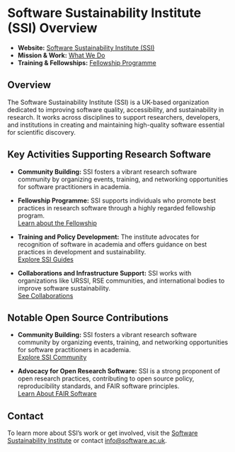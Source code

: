 # Software Sustainability Institute (SSI) Overview

- **Website:** [Software Sustainability Institute (SSI)](https://www.software.ac.uk/)
- **Mission & Work:** [What We Do](https://www.software.ac.uk/about)
- **Training & Fellowships:** [Fellowship Programme](https://www.software.ac.uk/programmes/fellowship-programme)

## Overview

The Software Sustainability Institute (SSI) is a UK-based organization dedicated to improving software quality, accessibility, and sustainability in research. It works across disciplines to support researchers, developers, and institutions in creating and maintaining high-quality software essential for scientific discovery.

## Key Activities Supporting Research Software

- **Community Building:** SSI fosters a vibrant research software community by organizing events, training, and networking opportunities for software practitioners in academia.

- **Fellowship Programme:** SSI supports individuals who promote best practices in research software through a highly regarded fellowship program.  
  [Learn about the Fellowship](https://www.software.ac.uk/programmes/fellowship-programme)

- **Training and Policy Development:** The institute advocates for recognition of software in academia and offers guidance on best practices in development and sustainability.  
  [Explore SSI Guides](https://www.software.ac.uk/resources/guides)

- **Collaborations and Infrastructure Support:** SSI works with organizations like URSSI, RSE communities, and international bodies to improve software sustainability.  
  [See Collaborations](https://www.software.ac.uk/about/our-impact)

## Notable Open Source Contributions

- **Community Building:** SSI fosters a vibrant research software community by organizing events, training, and networking opportunities for software practitioners in academia.  
  [Explore SSI Community](https://www.software.ac.uk/community)

- **Advocacy for Open Research Software:** SSI is a strong proponent of open research practices, contributing to open source policy, reproducibility standards, and FAIR software principles.  
  [Learn About FAIR Software](https://fair-software.eu/)

## Contact

To learn more about SSI’s work or get involved, visit the [Software Sustainability Institute](https://www.software.ac.uk/) or contact [info@software.ac.uk](mailto:info@software.ac.uk).
